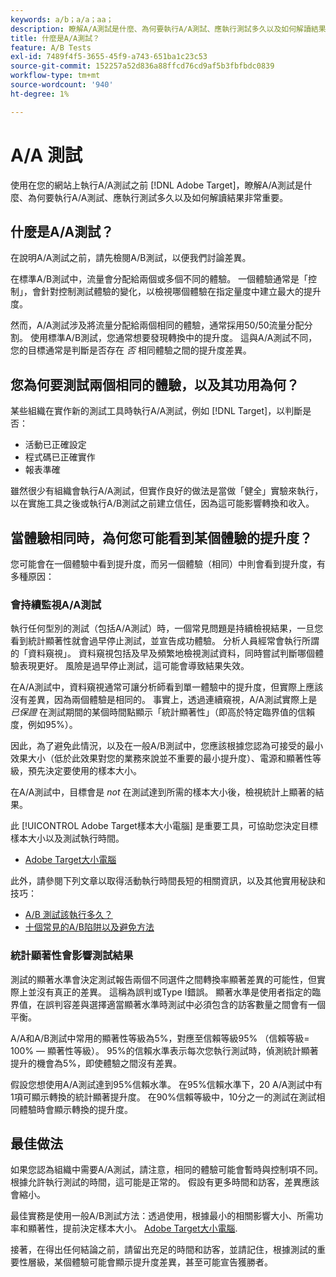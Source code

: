 ```yaml
---
keywords: a/b；a/a；aa；
description: 瞭解A/A測試是什麼、為何要執行A/A測試、應執行測試多久以及如何解讀結果。
title: 什麼是A/A測試？
feature: A/B Tests
exl-id: 7489f4f5-3655-45f9-a743-651ba1c23c53
source-git-commit: 152257a52d836a88ffcd76cd9af5b3fbfbdc0839
workflow-type: tm+mt
source-wordcount: '940'
ht-degree: 1%

---
```


# A/A 測試

使用在您的網站上執行A/A測試之前 [!DNL Adobe Target]，瞭解A/A測試是什麼、為何要執行A/A測試、應執行測試多久以及如何解讀結果非常重要。

## 什麼是A/A測試？

在說明A/A測試之前，請先檢閱A/B測試，以便我們討論差異。

在標準A/B測試中，流量會分配給兩個或多個不同的體驗。 一個體驗通常是「控制」，會針對控制測試體驗的變化，以檢視哪個體驗在指定量度中建立最大的提升度。

然而，A/A測試涉及將流量分配給兩個相同的體驗，通常採用50/50流量分配分割。 使用標準A/B測試，您通常想要發現轉換中的提升度。 這與A/A測試不同，您的目標通常是判斷是否存在 *否* 相同體驗之間的提升度差異。

## 您為何要測試兩個相同的體驗，以及其功用為何？

某些組織在實作新的測試工具時執行A/A測試，例如 [!DNL Target]，以判斷是否：

* 活動已正確設定
* 程式碼已正確實作
* 報表準確

雖然很少有組織會執行A/A測試，但實作良好的做法是當做「健全」實驗來執行，以在實施工具之後或執行A/B測試之前建立信任，因為這可能影響轉換和收入。

## 當體驗相同時，為何您可能看到某個體驗的提升度？

您可能會在一個體驗中看到提升度，而另一個體驗（相同）中則會看到提升度，有多種原因：

### 會持續監視A/A測試

執行任何型別的測試（包括A/A測試）時，一個常見問題是持續檢視結果，一旦您看到統計顯著性就會過早停止測試，並宣告成功體驗。 分析人員經常會執行所謂的「資料窺視」。 資料窺視包括及早及頻繁地檢視測試資料，同時嘗試判斷哪個體驗表現更好。 風險是過早停止測試，這可能會導致結果失效。

在A/A測試中，資料窺視通常可讓分析師看到單一體驗中的提升度，但實際上應該沒有差異，因為兩個體驗是相同的。 事實上，透過連續窺視，A/A測試實際上是 _已保證_ 在測試期間的某個時間點顯示「統計顯著性」（即高於特定臨界值的信賴度，例如95%）。

因此，為了避免此情況，以及在一般A/B測試中，您應該根據您認為可接受的最小效果大小（低於此效果對您的業務來說並不重要的最小提升度）、電源和顯著性等級，預先決定要使用的樣本大小。

在A/A測試中，目標會是 *not* 在測試達到所需的樣本大小後，檢視統計上顯著的結果。

此 [!UICONTROL Adobe Target樣本大小電腦] 是重要工具，可協助您決定目標樣本大小以及測試執行時間。

* [Adobe Target大小電腦](/help/main/c-activities/t-test-ab/sample-size-determination.md#section_6B8725BD704C4AFE939EF2A6B6E834E6)

此外，請參閱下列文章以取得活動執行時間長短的相關資訊，以及其他實用秘訣和技巧：

* [A/B 測試該執行多久？](/help/main/c-activities/t-test-ab/sample-size-determination.md)
* [十個常見的A/B陷阱以及避免方法](/help/main/c-activities/t-test-ab/common-ab-testing-pitfalls.md)

### 統計顯著性會影響測試結果

測試的顯著水準會決定測試報告兩個不同選件之間轉換率顯著差異的可能性，但實際上並沒有真正的差異。 這稱為誤判或Type I錯誤。 顯著水準是使用者指定的臨界值，在誤判容差與選擇適當顯著水準時測試中必須包含的訪客數量之間會有一個平衡。

A/A和A/B測試中常用的顯著性等級為5%，對應至信賴等級95% （信賴等級= 100% — 顯著性等級）。 95%的信賴水準表示每次您執行測試時，偵測統計顯著提升的機會為5%，即使體驗之間沒有差異。

假設您想使用A/A測試達到95%信賴水準。 在95%信賴水準下，20 A/A測試中有1項可顯示轉換的統計顯著提升度。 在90%信賴等級中，10分之一的測試在測試相同體驗時會顯示轉換的提升度。

## 最佳做法

如果您認為組織中需要A/A測試，請注意，相同的體驗可能會暫時與控制項不同。 根據允許執行測試的時間，這可能是正常的。 假設有更多時間和訪客，差異應該會縮小。

最佳實務是使用一般A/B測試方法：透過使用，根據最小的相關影響大小、所需功率和顯著性，提前決定樣本大小。 [Adobe Target大小電腦](/help/main/c-activities/t-test-ab/sample-size-determination.md#section_6B8725BD704C4AFE939EF2A6B6E834E6).

接著，在得出任何結論之前，請留出充足的時間和訪客，並請記住，根據測試的重要性層級，某個體驗可能會顯示提升度差異，甚至可能宣告獲勝者。
